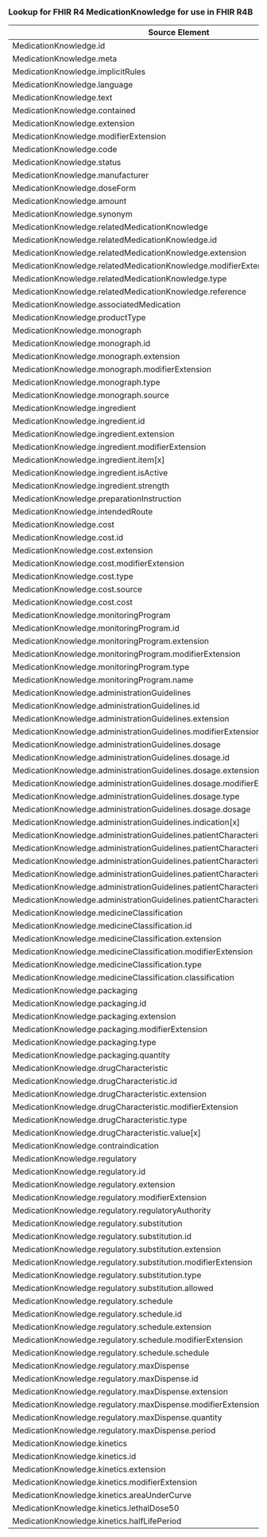 ### Lookup for FHIR R4 MedicationKnowledge for use in FHIR R4B

| Source Element | Usage | Target |
| -------------- | ----- | ------ |
| MedicationKnowledge.id | UseElementSameName | MedicationKnowledge.id |
| MedicationKnowledge.meta | UseElementSameName | MedicationKnowledge.meta |
| MedicationKnowledge.implicitRules | UseElementSameName | MedicationKnowledge.implicitRules |
| MedicationKnowledge.language | UseElementSameName | MedicationKnowledge.language |
| MedicationKnowledge.text | UseElementSameName | MedicationKnowledge.text |
| MedicationKnowledge.contained | UseElementSameName | MedicationKnowledge.contained |
| MedicationKnowledge.extension | UseElementSameName | MedicationKnowledge.extension |
| MedicationKnowledge.modifierExtension | UseElementSameName | MedicationKnowledge.modifierExtension |
| MedicationKnowledge.code | UseElementSameName | MedicationKnowledge.code |
| MedicationKnowledge.status | UseElementSameName | MedicationKnowledge.status |
| MedicationKnowledge.manufacturer | UseElementSameName | MedicationKnowledge.manufacturer |
| MedicationKnowledge.doseForm | UseElementSameName | MedicationKnowledge.doseForm |
| MedicationKnowledge.amount | UseElementSameName | MedicationKnowledge.amount |
| MedicationKnowledge.synonym | UseElementSameName | MedicationKnowledge.synonym |
| MedicationKnowledge.relatedMedicationKnowledge | UseElementSameName | MedicationKnowledge.relatedMedicationKnowledge |
| MedicationKnowledge.relatedMedicationKnowledge.id | UseElementSameName | MedicationKnowledge.relatedMedicationKnowledge.id |
| MedicationKnowledge.relatedMedicationKnowledge.extension | UseElementSameName | MedicationKnowledge.relatedMedicationKnowledge.extension |
| MedicationKnowledge.relatedMedicationKnowledge.modifierExtension | UseElementSameName | MedicationKnowledge.relatedMedicationKnowledge.modifierExtension |
| MedicationKnowledge.relatedMedicationKnowledge.type | UseElementSameName | MedicationKnowledge.relatedMedicationKnowledge.type |
| MedicationKnowledge.relatedMedicationKnowledge.reference | UseElementSameName | MedicationKnowledge.relatedMedicationKnowledge.reference |
| MedicationKnowledge.associatedMedication | UseElementSameName | MedicationKnowledge.associatedMedication |
| MedicationKnowledge.productType | UseElementSameName | MedicationKnowledge.productType |
| MedicationKnowledge.monograph | UseElementSameName | MedicationKnowledge.monograph |
| MedicationKnowledge.monograph.id | UseElementSameName | MedicationKnowledge.monograph.id |
| MedicationKnowledge.monograph.extension | UseElementSameName | MedicationKnowledge.monograph.extension |
| MedicationKnowledge.monograph.modifierExtension | UseElementSameName | MedicationKnowledge.monograph.modifierExtension |
| MedicationKnowledge.monograph.type | UseElementSameName | MedicationKnowledge.monograph.type |
| MedicationKnowledge.monograph.source | UseElementSameName | MedicationKnowledge.monograph.source |
| MedicationKnowledge.ingredient | UseElementSameName | MedicationKnowledge.ingredient |
| MedicationKnowledge.ingredient.id | UseElementSameName | MedicationKnowledge.ingredient.id |
| MedicationKnowledge.ingredient.extension | UseElementSameName | MedicationKnowledge.ingredient.extension |
| MedicationKnowledge.ingredient.modifierExtension | UseElementSameName | MedicationKnowledge.ingredient.modifierExtension |
| MedicationKnowledge.ingredient.item[x] | UseElementSameName | MedicationKnowledge.ingredient.item[x] |
| MedicationKnowledge.ingredient.isActive | UseElementSameName | MedicationKnowledge.ingredient.isActive |
| MedicationKnowledge.ingredient.strength | UseElementSameName | MedicationKnowledge.ingredient.strength |
| MedicationKnowledge.preparationInstruction | UseElementSameName | MedicationKnowledge.preparationInstruction |
| MedicationKnowledge.intendedRoute | UseElementSameName | MedicationKnowledge.intendedRoute |
| MedicationKnowledge.cost | UseElementSameName | MedicationKnowledge.cost |
| MedicationKnowledge.cost.id | UseElementSameName | MedicationKnowledge.cost.id |
| MedicationKnowledge.cost.extension | UseElementSameName | MedicationKnowledge.cost.extension |
| MedicationKnowledge.cost.modifierExtension | UseElementSameName | MedicationKnowledge.cost.modifierExtension |
| MedicationKnowledge.cost.type | UseElementSameName | MedicationKnowledge.cost.type |
| MedicationKnowledge.cost.source | UseElementSameName | MedicationKnowledge.cost.source |
| MedicationKnowledge.cost.cost | UseElementSameName | MedicationKnowledge.cost.cost |
| MedicationKnowledge.monitoringProgram | UseElementSameName | MedicationKnowledge.monitoringProgram |
| MedicationKnowledge.monitoringProgram.id | UseElementSameName | MedicationKnowledge.monitoringProgram.id |
| MedicationKnowledge.monitoringProgram.extension | UseElementSameName | MedicationKnowledge.monitoringProgram.extension |
| MedicationKnowledge.monitoringProgram.modifierExtension | UseElementSameName | MedicationKnowledge.monitoringProgram.modifierExtension |
| MedicationKnowledge.monitoringProgram.type | UseElementSameName | MedicationKnowledge.monitoringProgram.type |
| MedicationKnowledge.monitoringProgram.name | UseElementSameName | MedicationKnowledge.monitoringProgram.name |
| MedicationKnowledge.administrationGuidelines | UseElementSameName | MedicationKnowledge.administrationGuidelines |
| MedicationKnowledge.administrationGuidelines.id | UseElementSameName | MedicationKnowledge.administrationGuidelines.id |
| MedicationKnowledge.administrationGuidelines.extension | UseElementSameName | MedicationKnowledge.administrationGuidelines.extension |
| MedicationKnowledge.administrationGuidelines.modifierExtension | UseElementSameName | MedicationKnowledge.administrationGuidelines.modifierExtension |
| MedicationKnowledge.administrationGuidelines.dosage | UseElementSameName | MedicationKnowledge.administrationGuidelines.dosage |
| MedicationKnowledge.administrationGuidelines.dosage.id | UseElementSameName | MedicationKnowledge.administrationGuidelines.dosage.id |
| MedicationKnowledge.administrationGuidelines.dosage.extension | UseElementSameName | MedicationKnowledge.administrationGuidelines.dosage.extension |
| MedicationKnowledge.administrationGuidelines.dosage.modifierExtension | UseElementSameName | MedicationKnowledge.administrationGuidelines.dosage.modifierExtension |
| MedicationKnowledge.administrationGuidelines.dosage.type | UseElementSameName | MedicationKnowledge.administrationGuidelines.dosage.type |
| MedicationKnowledge.administrationGuidelines.dosage.dosage | UseElementSameName | MedicationKnowledge.administrationGuidelines.dosage.dosage |
| MedicationKnowledge.administrationGuidelines.indication[x] | UseElementSameName | MedicationKnowledge.administrationGuidelines.indication[x] |
| MedicationKnowledge.administrationGuidelines.patientCharacteristics | UseElementSameName | MedicationKnowledge.administrationGuidelines.patientCharacteristics |
| MedicationKnowledge.administrationGuidelines.patientCharacteristics.id | UseElementSameName | MedicationKnowledge.administrationGuidelines.patientCharacteristics.id |
| MedicationKnowledge.administrationGuidelines.patientCharacteristics.extension | UseElementSameName | MedicationKnowledge.administrationGuidelines.patientCharacteristics.extension |
| MedicationKnowledge.administrationGuidelines.patientCharacteristics.modifierExtension | UseElementSameName | MedicationKnowledge.administrationGuidelines.patientCharacteristics.modifierExtension |
| MedicationKnowledge.administrationGuidelines.patientCharacteristics.characteristic[x] | UseElementSameName | MedicationKnowledge.administrationGuidelines.patientCharacteristics.characteristic[x] |
| MedicationKnowledge.administrationGuidelines.patientCharacteristics.value | UseElementSameName | MedicationKnowledge.administrationGuidelines.patientCharacteristics.value |
| MedicationKnowledge.medicineClassification | UseElementSameName | MedicationKnowledge.medicineClassification |
| MedicationKnowledge.medicineClassification.id | UseElementSameName | MedicationKnowledge.medicineClassification.id |
| MedicationKnowledge.medicineClassification.extension | UseElementSameName | MedicationKnowledge.medicineClassification.extension |
| MedicationKnowledge.medicineClassification.modifierExtension | UseElementSameName | MedicationKnowledge.medicineClassification.modifierExtension |
| MedicationKnowledge.medicineClassification.type | UseElementSameName | MedicationKnowledge.medicineClassification.type |
| MedicationKnowledge.medicineClassification.classification | UseElementSameName | MedicationKnowledge.medicineClassification.classification |
| MedicationKnowledge.packaging | UseElementSameName | MedicationKnowledge.packaging |
| MedicationKnowledge.packaging.id | UseElementSameName | MedicationKnowledge.packaging.id |
| MedicationKnowledge.packaging.extension | UseElementSameName | MedicationKnowledge.packaging.extension |
| MedicationKnowledge.packaging.modifierExtension | UseElementSameName | MedicationKnowledge.packaging.modifierExtension |
| MedicationKnowledge.packaging.type | UseElementSameName | MedicationKnowledge.packaging.type |
| MedicationKnowledge.packaging.quantity | UseElementSameName | MedicationKnowledge.packaging.quantity |
| MedicationKnowledge.drugCharacteristic | UseElementSameName | MedicationKnowledge.drugCharacteristic |
| MedicationKnowledge.drugCharacteristic.id | UseElementSameName | MedicationKnowledge.drugCharacteristic.id |
| MedicationKnowledge.drugCharacteristic.extension | UseElementSameName | MedicationKnowledge.drugCharacteristic.extension |
| MedicationKnowledge.drugCharacteristic.modifierExtension | UseElementSameName | MedicationKnowledge.drugCharacteristic.modifierExtension |
| MedicationKnowledge.drugCharacteristic.type | UseElementSameName | MedicationKnowledge.drugCharacteristic.type |
| MedicationKnowledge.drugCharacteristic.value[x] | UseElementSameName | MedicationKnowledge.drugCharacteristic.value[x] |
| MedicationKnowledge.contraindication | UseElementSameName | MedicationKnowledge.contraindication |
| MedicationKnowledge.regulatory | UseElementSameName | MedicationKnowledge.regulatory |
| MedicationKnowledge.regulatory.id | UseElementSameName | MedicationKnowledge.regulatory.id |
| MedicationKnowledge.regulatory.extension | UseElementSameName | MedicationKnowledge.regulatory.extension |
| MedicationKnowledge.regulatory.modifierExtension | UseElementSameName | MedicationKnowledge.regulatory.modifierExtension |
| MedicationKnowledge.regulatory.regulatoryAuthority | UseElementSameName | MedicationKnowledge.regulatory.regulatoryAuthority |
| MedicationKnowledge.regulatory.substitution | UseElementSameName | MedicationKnowledge.regulatory.substitution |
| MedicationKnowledge.regulatory.substitution.id | UseElementSameName | MedicationKnowledge.regulatory.substitution.id |
| MedicationKnowledge.regulatory.substitution.extension | UseElementSameName | MedicationKnowledge.regulatory.substitution.extension |
| MedicationKnowledge.regulatory.substitution.modifierExtension | UseElementSameName | MedicationKnowledge.regulatory.substitution.modifierExtension |
| MedicationKnowledge.regulatory.substitution.type | UseElementSameName | MedicationKnowledge.regulatory.substitution.type |
| MedicationKnowledge.regulatory.substitution.allowed | UseElementSameName | MedicationKnowledge.regulatory.substitution.allowed |
| MedicationKnowledge.regulatory.schedule | UseElementSameName | MedicationKnowledge.regulatory.schedule |
| MedicationKnowledge.regulatory.schedule.id | UseElementSameName | MedicationKnowledge.regulatory.schedule.id |
| MedicationKnowledge.regulatory.schedule.extension | UseElementSameName | MedicationKnowledge.regulatory.schedule.extension |
| MedicationKnowledge.regulatory.schedule.modifierExtension | UseElementSameName | MedicationKnowledge.regulatory.schedule.modifierExtension |
| MedicationKnowledge.regulatory.schedule.schedule | UseElementSameName | MedicationKnowledge.regulatory.schedule.schedule |
| MedicationKnowledge.regulatory.maxDispense | UseElementSameName | MedicationKnowledge.regulatory.maxDispense |
| MedicationKnowledge.regulatory.maxDispense.id | UseElementSameName | MedicationKnowledge.regulatory.maxDispense.id |
| MedicationKnowledge.regulatory.maxDispense.extension | UseElementSameName | MedicationKnowledge.regulatory.maxDispense.extension |
| MedicationKnowledge.regulatory.maxDispense.modifierExtension | UseElementSameName | MedicationKnowledge.regulatory.maxDispense.modifierExtension |
| MedicationKnowledge.regulatory.maxDispense.quantity | UseElementSameName | MedicationKnowledge.regulatory.maxDispense.quantity |
| MedicationKnowledge.regulatory.maxDispense.period | UseElementSameName | MedicationKnowledge.regulatory.maxDispense.period |
| MedicationKnowledge.kinetics | UseElementSameName | MedicationKnowledge.kinetics |
| MedicationKnowledge.kinetics.id | UseElementSameName | MedicationKnowledge.kinetics.id |
| MedicationKnowledge.kinetics.extension | UseElementSameName | MedicationKnowledge.kinetics.extension |
| MedicationKnowledge.kinetics.modifierExtension | UseElementSameName | MedicationKnowledge.kinetics.modifierExtension |
| MedicationKnowledge.kinetics.areaUnderCurve | UseElementSameName | MedicationKnowledge.kinetics.areaUnderCurve |
| MedicationKnowledge.kinetics.lethalDose50 | UseElementSameName | MedicationKnowledge.kinetics.lethalDose50 |
| MedicationKnowledge.kinetics.halfLifePeriod | UseElementSameName | MedicationKnowledge.kinetics.halfLifePeriod |
